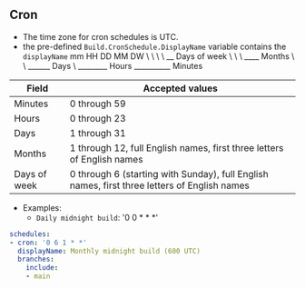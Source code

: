 


## Cron

- The time zone for cron schedules is UTC.
- the pre-defined `Build.CronSchedule.DisplayName` variable contains the `displayName`
mm HH DD MM DW
 \  \  \  \  \__ Days of week
  \  \  \  \____ Months
   \  \  \______ Days
    \  \________ Hours
     \__________ Minutes

| Field	| Accepted values | 
| -- | -- |
| Minutes	| 0 through 59 | 
| Hours	| 0 through 23 | 
| Days	| 1 through 31 | 
| Months	| 1 through 12, full English names, first three letters of English names | 
| Days of week	| 0 through 6 (starting with Sunday), full English names, first three letters of English names | 

- Examples:
  - `Daily midnight build`: '0 0 * * *'
```yaml
schedules:
- cron: '0 6 1 * *'
  displayName: Monthly midnight build (600 UTC)
  branches:
    include:
    - main
```